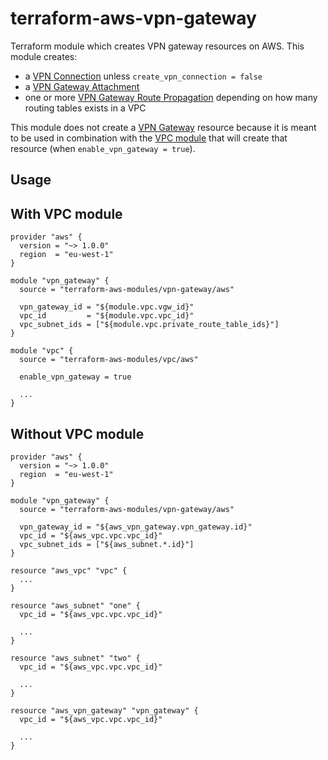 # terraform-aws-vpn-gateway

Terraform module which creates VPN gateway resources on AWS.
This module creates:
* a [VPN Connection](https://www.terraform.io/docs/providers/aws/r/vpn_connection.html) unless `create_vpn_connection = false`
* a [VPN Gateway Attachment](https://www.terraform.io/docs/providers/aws/r/vpn_gateway_attachment.html)
* one or more [VPN Gateway Route Propagation](https://www.terraform.io/docs/providers/aws/r/vpn_gateway_route_propagation.html) depending on how many routing tables exists in a VPC

This module does not create a [VPN Gateway](https://www.terraform.io/docs/providers/aws/r/vpn_gateway.html) resource because it is meant to be used in combination with the [VPC module](https://registry.terraform.io/modules/terraform-aws-modules/vpc/aws) that will create that resource (when `enable_vpn_gateway = true`).

Usage
-----

## With VPC module

```hcl
provider "aws" {
  version = "~> 1.0.0"
  region  = "eu-west-1"
}

module "vpn_gateway" {
  source = "terraform-aws-modules/vpn-gateway/aws"

  vpn_gateway_id = "${module.vpc.vgw_id}"
  vpc_id         = "${module.vpc.vpc_id}"
  vpc_subnet_ids = ["${module.vpc.private_route_table_ids}"]
}

module "vpc" {
  source = "terraform-aws-modules/vpc/aws"

  enable_vpn_gateway = true

  ...
}
```

## Without VPC module

```hcl
provider "aws" {
  version = "~> 1.0.0"
  region  = "eu-west-1"
}

module "vpn_gateway" {
  source = "terraform-aws-modules/vpn-gateway/aws"

  vpn_gateway_id = "${aws_vpn_gateway.vpn_gateway.id}"
  vpc_id = "${aws_vpc.vpc.vpc_id}"
  vpc_subnet_ids = ["${aws_subnet.*.id}"]
}

resource "aws_vpc" "vpc" {
  ...
}

resource "aws_subnet" "one" {
  vpc_id = "${aws_vpc.vpc.vpc_id}"

  ...
}

resource "aws_subnet" "two" {
  vpc_id = "${aws_vpc.vpc.vpc_id}"

  ...
}

resource "aws_vpn_gateway" "vpn_gateway" {
  vpc_id = "${aws_vpc.vpc.vpc_id}"

  ...
}
```
